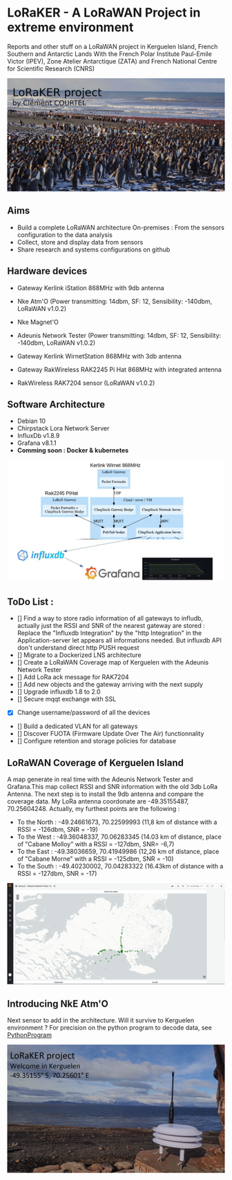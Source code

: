 # LoRaKER - A LoRaWAN Project in extreme environment

Reports and other stuff on a LoRaWAN project in Kerguelen Island, French Southern and Antarctic Lands
With the French Polar Institute Paul-Emile Victor (IPEV), Zone Atelier Antarctique (ZATA) and French National Centre for Scientific Research (CNRS)


![Manchots](./media/intro.JPG)

## Aims

- Build a complete LoRaWAN architecture On-premises : From the sensors configuration to the data analysis
- Collect, store and display data from sensors
- Share research and systems configurations on github

## Hardware devices

- Gateway Kerlink iStation 868MHz with 9db antenna
- Nke Atm'O (Power transmitting: 14dbm, SF: 12, Sensibility: -140dbm, LoRaWAN v1.0.2)
- Nke Magnet'O
- Adeunis Network Tester (Power transmitting: 14dbm, SF: 12, Sensibility: -140dbm, LoRaWAN v1.0.2)

- Gateway Kerlink WirnetStation 868MHz with 3db antenna
- Gateway RakWireless RAK2245 Pi Hat 868MHz with integrated antenna
- RakWireless RAK7204 sensor (LoRaWAN v1.0.2)
	
## Software Architecture

- Debian 10
- Chirpstack Lora Network Server
- InfluxDb v1.8.9
- Grafana v8.1.1
- **Comming soon : Docker & kubernetes**

![Schema](./media/schema.jpg)

## ToDo List :

- [] Find a way to store radio information of all gateways to infludb, actually just the RSSI and SNR of the nearest gateway are stored : 
	Replace the "Influxdb Integration" by the "http Integration" in the Application-server let appears all informations needed. But influxdb API don't understand direct http PUSH request
- [] Migrate to a Dockerized LNS architecture
- [] Create a LoRaWAN Coverage map of Kerguelen with the Adeunis Network Tester  
- [] Add LoRa ack message for RAK7204
- [] Add new objects and the gateway arriving with the next supply
- [] Upgrade influxdb 1.8 to 2.0
- [] Secure mqqt exchange with SSL
- [x] Change username/password of all the devices
- [] Build a dedicated VLAN for all gateways 
- [] Discover FUOTA (Firmware Update Over The Air) functionnality
- [] Configure retention and storage policies for database

## LoRaWAN Coverage of Kerguelen Island

A map generate in real time with the Adeunis Network Tester and Grafana.This map collect RSSI and SNR information with the old 3db LoRa Antenna. The next step is to install the 9db antenna and compare the coverage data. 
My LoRa antenna coordonate are -49.35155487, 70.25604248. Actually, my furthest points are the following : 
 - To the North : -49.24661673, 70.22599993 (11,8 km of distance with a RSSI = -126dbm, SNR = -19)
 - To the West : -49.36048337, 70.06283345 (14.03 km of distance, place of "Cabane Molloy" with a RSSI = -127dbm, SNR= -6,7)
 - To the East : -49.38036659, 70.41949986 (12,26 km of distance, place of "Cabane Morne" with a RSSI = -125dbm, SNR = -10)
 - To the South : -49.40230002, 70.04283322 (16.43km of distance with a RSSI = -127dbm, SNR = -17)

![Map](./media/grafanaLoRaMap4.png)

## Introducing NkE Atm'O

Next sensor to add in the architecture. Will it survive to Kerguelen environment ? For precision on the python program to decode data, see [PythonProgram](https://github.com/ClemCrt2/Codec-Report-Batch-Python) 

![NkESensor](./media/CapteurNKEinKerguelen2.jpg)
